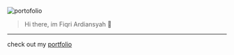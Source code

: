 ![portofolio](https://ik.imagekit.io/p4ukigs1hrvx/portfolio?updatedAt=1696990893503)

> Hi there, im Fiqri Ardiansyah 👋
---
check out my [portfolio](https://fiqri-ardiansyah.vercel.app/)
